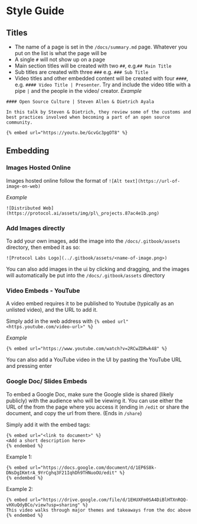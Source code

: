 # Style Guide

## Titles
* The name of a page is set in the `/docs/summary.md` page. Whatever you put on the list is what the page will be
* A single `#` will not show up on a page
* Main section titles will be created with two `##`, e.g.`## Main Title`
* Sub titles are created with three `###` e.g. `### Sub Title`
* Video titles and other embedded content will be created with four `####`, e.g. `#### Video Title | Presenter`. Try and include the video title with a pipe `|` and the people in the video/ creator.
_Example_
```
#### Open Source Culture | Steven Allen & Dietrich Ayala

In this talk by Steven & Dietrich, they review some of the customs and best practices involved when becoming a part of an open source community.

{% embed url="https://youtu.be/GcvGc3pgOT8" %}
```

## Embedding

### Images Hosted Online
Images hosted online follow the format of
`![Alt text](https://url-of-image-on-web)`

_Example_
```
![Distributed Web](https://protocol.ai/assets/img/pl\_projects.87ac4e1b.png)
```

### Add Images directly
To add your own images, add the image into the `/docs/.gitbook/assets` directory, then embed it as so:
```
![Protocol Labs Logo](../.gitbook/assets/<name-of-image.png>)
```

You can also add images in the ui by clicking and dragging, and the images will automatically be put into the `/docs/.gitbook/assets` directory


### Video Embeds - YouTube
A video embed requires it to be published to Youtube (typically as an unlisted video), and the URL to add it.

Simply add in the web address with `{% embed url"<https.youtube.com/video-url>" %}`

_Example_
```
{% embed url="https://www.youtube.com/watch?v=2RCwZDRwk48" %}
```

You can also add a YouTube video in the UI by pasting the YouTube URL and pressing enter

### Google Doc/ Slides Embeds

To embed a Google Doc, make sure the Google slide is shared (likely publicly) with the audience who will be viewing it.
You can use either the URL of the from the page where you access it (ending in `/edit` or share the document, and copy the url from there. (Ends in `/share`)

Simply add it with the embed tags:
```
{% embed url="<link to document>" %}
<Add a short description here>
{% endembed %}
```
Example 1:
```
{% embed url="https://docs.google.com/document/d/1EP6S8k-DNsDgIKmtrA_9YrCghq3F21IqhDh9THNuoOU/edit" %}
{% endembed %}
```
Example 2:
```
{% embed url="https://drive.google.com/file/d/1EHUXFm0SA4DiBlHTXnRQQ-vHXuQdyBCo/view?usp=sharing" %}
This video walks through major themes and takeaways from the doc above
{% endembed %}
```

